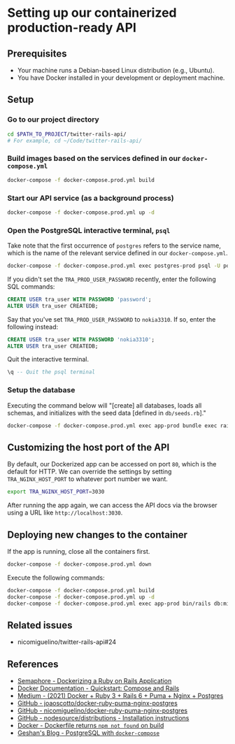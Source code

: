 # Setting up our containerized production-ready API



## Prerequisites

- Your machine runs a Debian-based Linux distribution (e.g., Ubuntu).
- You have Docker installed in your development or deployment machine.



## Setup


### Go to our project directory

```bash
cd $PATH_TO_PROJECT/twitter-rails-api/
# For example, cd ~/Code/twitter-rails-api/
```


### Build images based on the services defined in our `docker-compose.yml`

```bash
docker-compose -f docker-compose.prod.yml build
```


### Start our API service (as a background process)

```bash
docker-compose -f docker-compose.prod.yml up -d
```


### Open the PostgreSQL interactive terminal, `psql`

Take note that the first occurrence of `postgres` refers to the service name,
which is the name of the relevant service defined in our `docker-compose.yml`.

```bash
docker-compose -f docker-compose.prod.yml exec postgres-prod psql -U postgres
```

If you didn't set the `TRA_PROD_USER_PASSWORD` recently, enter the following
SQL commands:

```sql
CREATE USER tra_user WITH PASSWORD 'password';
ALTER USER tra_user CREATEDB;
```

Say that you've set `TRA_PROD_USER_PASSWORD` to `nokia3310`. If so, enter the
following instead:

```sql
CREATE USER tra_user WITH PASSWORD 'nokia3310';
ALTER USER tra_user CREATEDB;
```

Quit the interactive terminal.

```sql
\q -- Quit the psql terminal
```


### Setup the database

Executing the command below will "[create] all databases, loads all schemas,
and initializes with the seed data [defined in `db/seeds.rb`]."

```bash
docker-compose -f docker-compose.prod.yml exec app-prod bundle exec rails db:setup
```



## Customizing the host port of the API

By default, our Dockerized app can be accessed on port `80`, which is the
default for HTTP. We can override the settings by setting `TRA_NGINX_HOST_PORT`
to whatever port number we want.

```bash
export TRA_NGINX_HOST_PORT=3030
```

After running the app again, we can access the API docs via the browser using
a URL like `http://localhost:3030`.



## Deploying new changes to the container

If the app is running, close all the containers first.

```bash
docker-compose -f docker-compose.prod.yml down
```

Execute the following commands:

```bash
docker-compose -f docker-compose.prod.yml build
docker-compose -f docker-compose.prod.yml up -d
docker-compose -f docker-compose.prod.yml exec app-prod bin/rails db:migrate
```



## Related issues

- nicomiguelino/twitter-rails-api#24



## References

- [Semaphore - Dockerizing a Ruby on Rails Application][1]
- [Docker Documentation - Quickstart: Compose and Rails][2]
- [Medium - (2021) Docker + Ruby 3 + Rails 6 + Puma + Nginx + Postgres][3]
- [GitHub - joaoscotto/docker-ruby-puma-nginx-postgres][4]
- [GitHub - nicomiguelino/docker-ruby-puma-nginx-postgres][5]
- [GitHub - nodesource/distributions - Installation instructions][6]
- [Docker - Dockerfile returns `npm not found` on build][7]
- [Geshan's Blog - PostgreSQL with `docker-compose`][8]



<!-- References -->

[1]: https://semaphoreci.com/community/tutorials/dockerizing-a-ruby-on-rails-application
[2]: https://docs.docker.com/samples/rails/
[3]: https://scotto.medium.com/2021-docker-ruby-3-rails-6-puma-nginx-postgres-d84c95f68637
[4]: https://github.com/joaoscotto/docker-ruby-puma-nginx-postgres
[5]: https://github.com/nicomiguelino/docker-ruby-puma-nginx-postgres
[6]: https://github.com/nodesource/distributions/blob/master/README.md#installation-instructions
[7]: https://stackoverflow.com/a/49088882
[8]: https://geshan.com.np/blog/2021/12/docker-postgres/#postgresql-with-docker-compose

